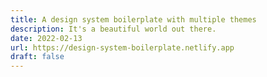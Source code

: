 ```yaml
---
title: A design system boilerplate with multiple themes
description: It's a beautiful world out there.
date: 2022-02-13
url: https://design-system-boilerplate.netlify.app
draft: false
---
```

